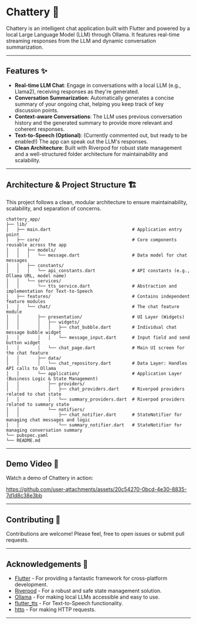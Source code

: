 # Chattery 💬

Chattery is an intelligent chat application built with Flutter and powered by a local Large Language Model (LLM) through Ollama. It features real-time streaming responses from the LLM and dynamic conversation summarization.

-----

## Features ✨

  * **Real-time LLM Chat**: Engage in conversations with a local LLM (e.g., Llama2), receiving responses as they're generated.
  * **Conversation Summarization**: Automatically generates a concise summary of your ongoing chat, helping you keep track of key discussion points.
  * **Context-aware Conversations**: The LLM uses previous conversation history and the generated summary to provide more relevant and coherent responses.
  * **Text-to-Speech (Optional)**: (Currently commented out, but ready to be enabled\!) The app can speak out the LLM's responses.
  * **Clean Architecture**: Built with Riverpod for robust state management and a well-structured folder architecture for maintainability and scalability.

-----

## Architecture & Project Structure 🏗️

This project follows a clean, modular architecture to ensure maintainability, scalability, and separation of concerns.

```
chattery_app/
├── lib/
│   ├── main.dart                               # Application entry point
│   ├── core/                                   # Core components reusable across the app
│   │   ├── models/
│   │   │   └── message.dart                    # Data model for chat messages
│   │   ├── constants/
│   │   │   └── api_constants.dart              # API constants (e.g., Ollama URL, model name)
│   │   └── services/
│   │       └── tts_service.dart                # Abstraction and implementation for Text-to-Speech
│   ├── features/                               # Contains independent feature modules
│   │   └── chat/                               # The chat feature module
│   │       ├── presentation/                   # UI Layer (Widgets)
│   │       │   ├── widgets/
│   │       │   │   ├── chat_bubble.dart        # Individual chat message bubble widget
│   │       │   │   └── message_input.dart      # Input field and send button widget
│   │       │   └── chat_page.dart              # Main UI screen for the chat feature
│   │       ├── data/
│   │       │   └── chat_repository.dart        # Data Layer: Handles API calls to Ollama
│   │       └── application/                    # Application Layer (Business Logic & State Management)
│   │           ├── providers/
│   │           │   ├── chat_providers.dart     # Riverpod providers related to chat state
│   │           │   └── summary_providers.dart  # Riverpod providers related to summary state
│   │           └── notifiers/
│   │               ├── chat_notifier.dart      # StateNotifier for managing chat messages and logic
│   │               └── summary_notifier.dart   # StateNotifier for managing conversation summary
└── pubspec.yaml
└── README.md
```

-----

## Demo Video 🎥

Watch a demo of Chattery in action:


https://github.com/user-attachments/assets/20c54270-0bcd-4e30-8835-7d1d8c38e3bb


-----

## Contributing 🤝

Contributions are welcome\! Please feel, free to open issues or submit pull requests.

-----

## Acknowledgements 🙏

  * [Flutter](https://flutter.dev/) - For providing a fantastic framework for cross-platform development.
  * [Riverpod](https://riverpod.dev/) - For a robust and safe state management solution.
  * [Ollama](https://ollama.ai/) - For making local LLMs accessible and easy to use.
  * [flutter\_tts](https://pub.dev/packages/flutter_tts) - For Text-to-Speech functionality.
  * [http](https://pub.dev/packages/http) - For making HTTP requests.

-----
